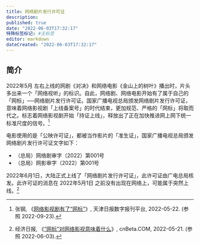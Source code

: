 ```yaml
---
title: 网络剧片发行许可证
description:
published: true
date: "2022-06-03T17:32:17"
特殊标签标记: #无标签
editor: markdown
dateCreated: "2022-06-03T17:32:17"
---
```


## 简介

2022年5月 左右上线的网剧《对决》和网络电影《金山上的树叶》播出时，片头多出来一个「网络视听」的标识。自此，网络剧、网络电影开始有了属于自己的「网标」──网络剧片发行许可证。国家广播电视总局颁发网络剧片发行许可证，意味着网络影视剧「上线备案号」的时代结束，更加规范、严格的「网标」将取而代之。标志着网络影视剧开始「持证上线」，释放出了正在加快推进网上网下统一标准尺度的信号。[^64378]

[^64378]: 张钢, 《[网络影视剧有了“网标”](https://web.archive.org/web/20220923015205/http://epaper.tianjinwe.com/tjrb/html/2022-05/22/content_154_6164378.htm)》, 天津日报数字报刊平台, 2022-05-22. (参照 2022-09-23).

电影使用的是「公映许可证」，都被当作影片的「准生证」，国家广播电视总局颁发网络剧片发行许可证文字如下：

+   （总局）网络剧审字（2022）第001号
+   （总局）网影审字（2022）第001号

2022年6月1日，大陆正式上线了「网络剧片发行许可证」，此许可证由广电总局核发。此许可证的消息在 2022年5月1日 之前没有出现在网络上，可能属于突然上线。[^1271887]

[^1271887]: 经济日报, 《[“网标”对网络影视意味着什么](https://web.archive.org/web/20220521171118/https://hot.cnbeta.com/articles/movie/1271887.htm)》, cnBeta.COM, 2022-05-21. (参照 2022-06-03).
